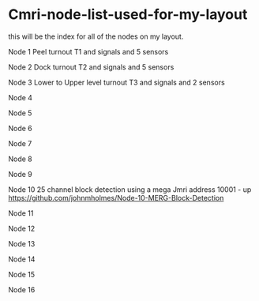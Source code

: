 # Cmri-node-list-used-for-my-layout
this will be the index for all of the nodes on my layout.

Node 1 Peel turnout T1 and signals and 5 sensors 

Node 2 Dock turnout T2 and signals and 5 sensors

Node 3 Lower to Upper level turnout T3  and signals and 2 sensors

Node 4

Node 5

Node 6

Node 7

Node 8

Node 9

Node 10 25 channel block detection using a mega Jmri address 10001 - up https://github.com/johnmholmes/Node-10-MERG-Block-Detection

Node 11

Node 12

Node 13

Node 14

Node 15

Node 16
